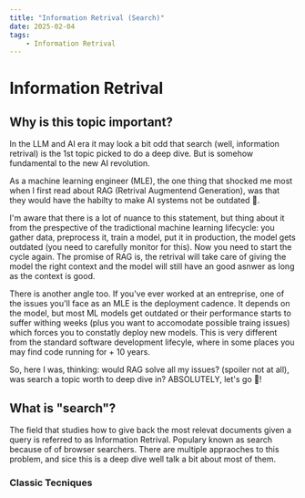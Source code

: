 ```yaml
---
title: "Information Retrival (Search)"
date: 2025-02-04
tags:
    - Information Retrival
---
```


# Information Retrival

## Why is this topic important? 

In the LLM and AI era it may look a bit odd that search (well, information retrival) is the 1st topic picked to do a deep dive. But is somehow fundamental to the new AI revolution. 

As a machine learning engineer (MLE), the one thing that shocked me most when I first read about RAG (Retrival Augmentend Generation), was that they would have the habilty to make AI systems not be outdated 🤯.

I'm aware that there is a lot of nuance to this statement, but thing about it from the prespective of the tradictional machine learning lifecycle: you gather data, preprocess it, train a model, put it in production, the model gets outdated (you need to carefully monitor for this). Now you need to start the cycle again. The promise of RAG is, the retrival will take care of giving the model the right context and the model will still have an good asnwer as long as the context is good. 

There is another angle too. If you've ever worked at an entreprise, one of the issues you'll face as an MLE is the deployment cadence. It depends on the model, but most ML models get outdated or their performance starts to suffer withing weeks (plus you want to accomodate possible traing issues) which forces you to constatly deploy new models. This is very different from the standard software development lifecyle, where in some places you may find code running for + 10 years. 

So, here I was, thinking: would RAG solve all my issues? (spoiler not at all), was search a topic worth to deep dive in? ABSOLUTELY, let's go 🤿! 

## What is "search"? 

The field that studies how to give back the most relevat documents given a query is referred to as Information Retrival. Populary known as search because of of browser searchers. There are multiple appraoches to this problem, and sice this is a deep dive well talk a bit about most of them.

### Classic Tecniques

